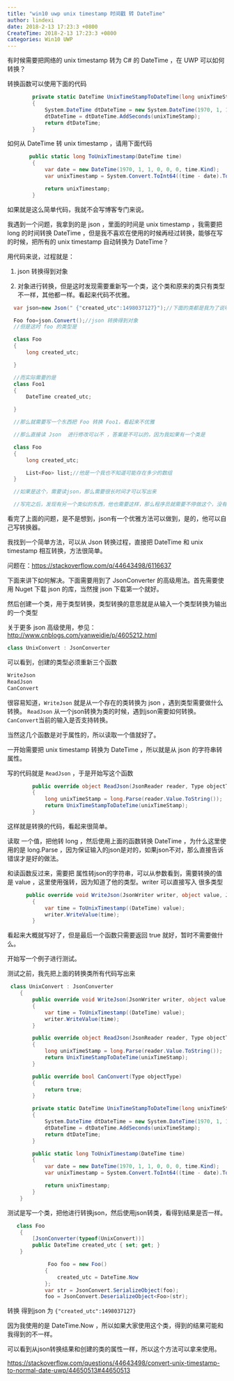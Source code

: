 ```yaml
---
title: "win10 uwp unix timestamp 时间戳 转 DateTime"
author: lindexi
date: 2018-2-13 17:23:3 +0800
CreateTime: 2018-2-13 17:23:3 +0800
categories: Win10 UWP
---
```


有时候需要把网络的  unix timestamp 转为 C# 的 DateTime ，在 UWP 可以如何转换？

<!--more-->



转换函数可以使用下面的代码

```csharp
        private static DateTime UnixTimeStampToDateTime(long unixTimeStamp)
        {
            System.DateTime dtDateTime = new System.DateTime(1970, 1, 1, 0, 0, 0, 0);
            dtDateTime = dtDateTime.AddSeconds(unixTimeStamp);
            return dtDateTime;
        }
```

如何从 DateTime 转 unix timestamp ，请用下面代码

```csharp
       public static long ToUnixTimestamp(DateTime time)
        {
            var date = new DateTime(1970, 1, 1, 0, 0, 0, time.Kind);
            var unixTimestamp = System.Convert.ToInt64((time - date).TotalSeconds);

            return unixTimestamp;
        }
```

如果就是这么简单代码，我就不会写博客专门来说。

我遇到一个问题，我拿到的是 json ，里面的时间是 unix timestamp ，我需要把 long 的时间转换 DateTime ，但是我不喜欢在使用的时候再经过转换，能够在写的时候，把所有的 unix timestamp 自动转换为 DateTime？

用代码来说，过程就是：

1. json 转换得到对象

1. 对象进行转换，但是这时发现需要重新写一个类，这个类和原来的类只有类型不一样，其他都一样。看起来代码不优雅。

```csharp
  var json=new Json(" {"created_utc":1498037127}");//下面的类都是我为了说明写的，实际无法在 vs 跑过

  Foo foo=json.Convert();//json 转换得到对象
  //但是这时 foo 的类型是

  class Foo
  {
      long created_utc;

  }

  //而实际需要的是
  class Foo1
  {
      DateTime created_utc;

  }

  //那么就需要写一个东西把 Foo 转换 Foo1，看起来不优雅

  //那么直接读 Json  进行修改可以不 ，答案是不可以的，因为我如果有一个类是

  class Foo
  {
      long created_utc;

      List<Foo> list;//他是一个我也不知道可能存在多少的数组
  }

  //如果是这个，需要读json，那么需要很长时间才可以写出来

  //写完之后，发现有另一个类似的东西，他也需要这样，那么程序员就需要不停做这个，没有技术含量的东西
```

看完了上面的问题，是不是想到，json有一个优雅方法可以做到，是的，他可以自己写转换器。

我找到一个简单方法，可以从 Json 转换过程，直接把 DateTime 和 unix timestamp  相互转换，方法很简单。

问题在：https://stackoverflow.com/q/44643498/6116637

下面来讲下如何解决。下面需要用到了 JsonConverter 的高级用法。首先需要使用 Nuget 下载 json 的库，当然搜 json 下载第一个就好。

然后创建一个类，用于类型转换，类型转换的意思就是从输入一个类型转换为输出的一个类型

关于更多 json 高级使用，参见：http://www.cnblogs.com/yanweidie/p/4605212.html

```csharp
class UnixConvert : JsonConverter
```
可以看到，创建的类型必须重新三个函数

```csharp
WriteJson
ReadJson
CanConvert
```

很容易知道，`WriteJson` 就是从一个存在的类转换为 json ，遇到类型需要做什么转换。 `ReadJson` 从一个json转换为类的时候，遇到json需要如何转换。 `CanConvert`当前的输入是否支持转换。

当然这几个函数是对于属性的，所以读取一个值就好了。

一开始需要把  unix timestamp 转换为 DateTime ，所以就是从 json 的字符串转属性。

写的代码就是 `ReadJson` ，于是开始写这个函数

```csharp
        public override object ReadJson(JsonReader reader, Type objectType, object existingValue, JsonSerializer serializer)
        {
            long unixTimeStamp = long.Parse(reader.Value.ToString());
            return UnixTimeStampToDateTime(unixTimeStamp);
        }
```

这样就是转换的代码，看起来很简单。

读取 一个值，把他转 long ，然后使用上面的函数转换 DateTime ，为什么这里使用的是  long.Parse ，因为保证输入的json是对的，如果json不对，那么直接告诉错误才是好的做法。

和读函数反过来，需要把 属性转json的字符串，可以从参数看到，需要转换的值是 value ，这里使用强转，因为知道了他的类型。writer 可以直接写入 很多类型

```csharp
      public override void WriteJson(JsonWriter writer, object value, JsonSerializer serializer)
        {
            var time = ToUnixTimestamp((DateTime) value);
            writer.WriteValue(time);
        }
```

看起来大概就写好了，但是最后一个函数只需要返回 true 就好，暂时不需要做什么。

开始写一个例子进行测试。

测试之前，我先把上面的转换类所有代码写出来

```csharp
 class UnixConvert : JsonConverter
    {
        public override void WriteJson(JsonWriter writer, object value, JsonSerializer serializer)
        {
            var time = ToUnixTimestamp((DateTime) value);
            writer.WriteValue(time);
        }

        public override object ReadJson(JsonReader reader, Type objectType, object existingValue, JsonSerializer serializer)
        {
            long unixTimeStamp = long.Parse(reader.Value.ToString());
            return UnixTimeStampToDateTime(unixTimeStamp);
        }

        public override bool CanConvert(Type objectType)
        {
            return true;
        }

        private static DateTime UnixTimeStampToDateTime(long unixTimeStamp)
        {
            System.DateTime dtDateTime = new System.DateTime(1970, 1, 1, 0, 0, 0, 0);
            dtDateTime = dtDateTime.AddSeconds(unixTimeStamp);
            return dtDateTime;
        }

        public static long ToUnixTimestamp(DateTime time)
        {
            var date = new DateTime(1970, 1, 1, 0, 0, 0, time.Kind);
            var unixTimestamp = System.Convert.ToInt64((time - date).TotalSeconds);

            return unixTimestamp;
        }
    }
```

<script src="https://gist.github.com/lindexi/9a5bc7cd455add6ab87f81270dbf9768.js"></script>

测试是写一个类，把他进行转换json，然后使用json转类，看得到结果是否一样。

```csharp
   class Foo
    {
        [JsonConverter(typeof(UnixConvert))]
        public DateTime created_utc { set; get; }
    }

             Foo foo = new Foo()
            {
                created_utc = DateTime.Now
            };
            var str = JsonConvert.SerializeObject(foo);
            foo = JsonConvert.DeserializeObject<Foo>(str);
```

转换 得到json 为 `{"created_utc":1498037127}` 

因为我使用的是 DateTime.Now ，所以如果大家使用这个类，得到的结果可能和我得到的不一样。

可以看到从json转换结果和创建的类的属性一样，所以这个方法可以拿来使用。

https://stackoverflow.com/questions/44643498/convert-unix-timestamp-to-normal-date-uwp/44650513#44650513

